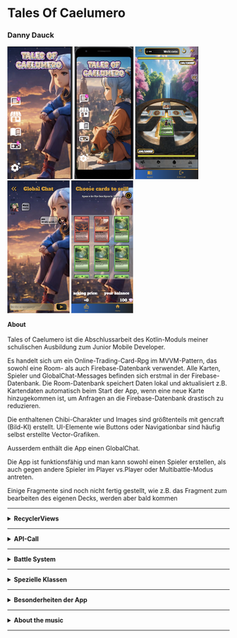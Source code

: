 

# Tales Of Caelumero
### Danny Dauck

<p>
  <div>
    <img src="img/homescreen.png" alt="" height=300/>
    <img src="img/secondhomescreen.png" alt="" height=300/>
    <img src="img/battlefield.png" alt="" height=300/>
    <img src="img/chatscreen.png" alt="" height=300/>
    <img src="img/ingameshop.png" alt="" height=300/>
  </div>
</p>


<summary> <b> About </b> </summary>
<br>
Tales of Caelumero ist die Abschlussarbeit des Kotlin-Moduls meiner schulischen Ausbildung zum Junior Mobile Developer.

Es handelt sich um ein Online-Trading-Card-Rpg im MVVM-Pattern, das sowohl eine Room- als auch Firebase-Datenbank
verwendet. Alle Karten, Spieler und GlobalChat-Messages befinden sich erstmal in der Firebase-Datenbank. Die Room-Datenbank speichert Daten
lokal und aktualisiert z.B. Kartendaten automatisch beim Start der App, wenn eine neue Karte hinzugekommen ist, um Anfragen
an die Firebase-Datenbank drastisch zu reduzieren. 

Die enthaltenen Chibi-Charakter und Images sind größtenteils mit gencraft (Bild-KI) erstellt. UI-Elemente wie Buttons oder Navigationbar
sind häufig selbst erstellte Vector-Grafiken.

Ausserdem enthält die App einen GlobalChat.

Die App ist funktionsfähig und man kann sowohl einen Spieler erstellen, als auch gegen andere Spieler im Player vs.Player oder Multibattle-Modus
antreten.

Einige Fragmente sind noch nicht fertig gestellt, wie z.B. das Fragment zum bearbeiten des eigenen Decks, werden aber bald kommen

---
<details>
  <summary> <b> RecyclerViews</b> </summary>
  Die Haupt-RecyclerView stellt die Karten dar und passt sich je nach Kartentyp und Verwendung an. Durch Verwendung des String-Parameters
  "type" kann z.B. umgestellt werden zwischen Einfach-, Mehrfach- oder gar keiner Auswahlmöglichkeit, bestimmte Animation, Treffer oder 
  Healing können ausgelöst werden, etc.
  Sie wird vorallem im BattleFragment mehrfach verwendet.

  Weiter RecyclerViews stellen z.B. ein SpielerItem oder ein BattleItem dar.

  <div>
    <img src="img/battlefield.png" alt="" height=300/>
    <img src="img/battlescreen.png" alt="" height=300/>
    <img src="img/singlecard.png" alt="" height=300/>
  </div>
  
</details>

---

<details>
<summary><b> API-Call</b></b></summary>

Es ist ein API-Call eingebaut, der die Weltzeit in London abfragt um Manipulation durch User zu verhindern (z.B. beim täglichen kostenlosen Boosterpack). Dies war Anforderung der Prüfung. Mittlerweile ist dieser ausgegliedert und die Anfrage läuft über ein Google-Network-Timeprotocoll, weil dies einfach stabiler und sicherer ist.
  
</details>

---

<details>
<summary><b> Battle System</b></b></summary>

Das Spiel enthält zwei grundlegende Kampfsysteme:

# Player vs. Player

Hier spielt ein Spieler gegen direkt gegen einen anderen. Jeder Spieler hat für jeden Zug 24h Zeit

# Multibattle

Im Multibattle tritt ein Spieler gegen viele andere Spieler an. Man kann an einem Multibattle als Spieler antreten oder als Gegner
einen Zug ausführen.

Als Spieler ist das System im Grunde gleich zu Player vs. Player, tritt man jedoch als Gegner an betritt man Spielfeld in einem bereits
laufenden Spiel und führt einen Zug mit einem zugewiesenen Deck gegen einen Spieler aus. Wenn der Zug abgeschlossen ist, erhält man als
Belohnung InGame-Währung.
  
</details>

---

<details>
  <summary><b> Spezielle Klassen</b></summary>
  # Class ImageLoader

  Die ImageLoader Klasse kommt im SplashScreen zum Einsatz. Sie überprüft, welche Images bereits beim User lokal gespeichert sind und gleicht diese mit
  der Firebase-Datenbank ab. Sie lädt dann automatisch alle Bilder die noch nicht vorhanden sind. Das hat folgendende Vorteile:
  - Anfragen an die Firebase Datenbank werden drastisch reduziert, was natürlich auch Nutzungskosten spart
  - Ausserdem kann die App schnell und einfach um Karten über Firestore erweitert werden, ohne das wirklich ein Update ausgelöst werden muss.

 # Class GradientText

 Die Klasse GradientText ermöglicht es ein eigenes XML-Element zu verwenden, das wie der Name schon sagt, einen Text mit Verlaufsfarbe erstellt
 (ähnlich einer WordArt). Sie kann in einer XML-Datei auch über die Attribute startColor, middleColer und endColor farblich angepasste werden.


 # Class SoundManager

 Die Klasse SoundManager verwaltet sowohl einen Soundpool für VFX-Sounds als auch einen MediaPlayer für Hintergrund-Musik. Sie ist als Singleton-Klasse
 eingerichtet

 
</details>

---

<details>
  <summary><b> Besonderheiten der App</b></summary>

  # InGame-Shop

  Der User hat im Spiel die Möglichkeit überschüssige Karten gegen InGame-Währung zu verkaufen und im InGame-Shop dafür spezielle Booster oder
  einzelne Karten zu kaufen
  
  <img src="img/ingameshop.png" alt="" height=300/>

  

 # PlayStore-Shop

 Es gibt auch einen PlayStore-Shop, der die Möglichkeit bietet Booster-Packs oder einezelne Karten gegen Geld zu kaufen. Die Funktionen dafür sind
 integriert und funkltionieren auch, bis jetzt kostenlos.
 Das Billing-System ist noch nicht eingebunden, da die App noch nicht bei Google registriert ist und wird in zukunft auch eingestzt werden.

<img src="img/playstoreshop.png" alt="" height=300/>

 # Anpassungsfähiger Hintergrund

 Der Hintergrund im HomeScreen und einigen anderen Fragmenten erzeugt durch 2 überlagernde Elemente einen 3D-Effekt, ähnlich wie bei einem
 Parallax-Turning-Screen.

 Er passt das Image je nach Zeit in der sich der User einlogged an.

 <div>
   <img src="img/homescreen.png" alt="" height=300/>
   <img src="img/secondhomescreen.png" alt="" height=300/>
 </div>

 # Global Chat

 Das Spiel enthält einen Global Chat der die Messages nach Sprache des Users filtert. Er ist recht einfach aufgebaut:

 In der Firebase-Datenbank wird immer die letzte geschriebene Nachricht gespeichert und lokal im Spiel hinzugefügt, wenn die Sprache
 mit der Sprache des Users übereinstimmt. Da es sich um einen globalen Chat handelt, ist auch immer nur letzte geschriebene Nachricht relevant.

<img src="img/chatscreen.png" alt="" height=300/>
 
</details>

---

<details>
  <summary><b> About the music</b></summary>

  Alle im Spiel enthaltenen Songs sind von mir und meinem Bruder selbst.

  Sie wurden im HomeRecording mit CakeWalk aufgenommen und bearbeitet

</details>

---

